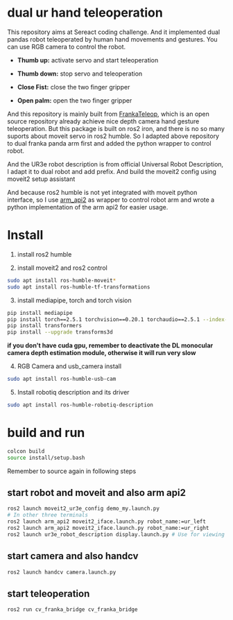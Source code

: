 # dual ur hand teleoperation

This repository aims at Sereact coding challenge. And it implemented dual pandas robot teleoperated by human hand movements and gestures. You can use RGB camera to control the robot.

- **Thumb up:** activate servo and start teleoperation

- **Thumb down:** stop servo and teleoperation

- **Close Fist:** close the two finger gripper

- **Open palm:** open the two finger gripper

And this repository is mainly built from [FrankaTeleop](https://github.com/gjcliff/FrankaTeleop), which is an open source repository already achieve nice depth camera hand gesture teleoperation. But this package is built on ros2 iron, and there is no so many suports about moveit servo in ros2 humble. So I adapted above repository to dual franka panda arm first and added the python wrapper to control robot.

And the UR3e robot description is from official Universal Robot Description, I adapt it to dual robot and add prefix. And build the moveit2 config using moveit2 setup assistant

And because ros2 humble is not yet integrated with moveit python interface, so I use [arm_api2](https://github.com/CroboticSolutions/arm_api2) as wrapper to control robot arm and wrote a python implementation of the arm api2 for easier usage.

# Install

1. install ros2 humble

2. install moveit2 and ros2 control

``` bash
sudo apt install ros-humble-moveit*
sudo apt install ros-humble-tf-transformations
```

3. install mediapipe, torch and torch vision
```bash
pip install mediapipe
pip install torch==2.5.1 torchvision==0.20.1 torchaudio==2.5.1 --index-url https://download.pytorch.org/whl/cu121
pip install transformers
pip install --upgrade transforms3d
```
**if you don't have cuda gpu, remember to deactivate the DL monocular camera depth estimation module, otherwise it will run very slow**

4. RGB Camera and usb_camera install
```bash
sudo apt install ros-humble-usb-cam
```

5. Install robotiq description and its driver
```bash
sudo apt install ros-humble-robotiq-description
```

# build and run

```bash
colcon build 
source install/setup.bash
```

Remember to source again in following steps

## start robot and moveit and also arm api2

```bash
ros2 launch moveit2_ur3e_config demo_my.launch.py
# In other three terminals
ros2 launch arm_api2 moveit2_iface.launch.py robot_name:=ur_left
ros2 launch arm_api2 moveit2_iface.launch.py robot_name:=ur_right
ros2 launch ur3e_robot_description display.launch.py # Use for viewing robot and also the camera image and marker instructions
```

## start camera and also handcv
```bash
ros2 launch handcv camera.launch.py
```

## start teleoperation
```bash
ros2 run cv_franka_bridge cv_franka_bridge